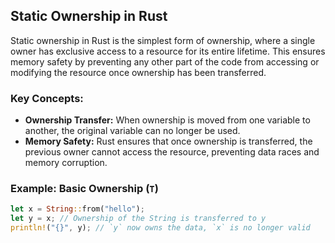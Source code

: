 
## Static Ownership in Rust

Static ownership in Rust is the simplest form of ownership, where a single owner has exclusive access to a resource for its entire lifetime. This ensures memory safety by preventing any other part of the code from accessing or modifying the resource once ownership has been transferred.

### Key Concepts:
- **Ownership Transfer:** When ownership is moved from one variable to another, the original variable can no longer be used.
- **Memory Safety:** Rust ensures that once ownership is transferred, the previous owner cannot access the resource, preventing data races and memory corruption.

### Example: Basic Ownership (`T`)

```rust
let x = String::from("hello");
let y = x; // Ownership of the String is transferred to y
println!("{}", y); // `y` now owns the data, `x` is no longer valid
```
